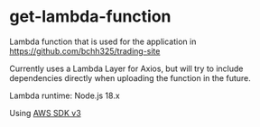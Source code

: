 # get-lambda-function

Lambda function that is used for the application in 
https://github.com/bchh325/trading-site

Currently uses a Lambda Layer for Axios, but will try to include<br> dependencies directly when uploading the function
in the future.

Lambda runtime: Node.js 18.x

Using [AWS SDK v3](https://docs.aws.amazon.com/AWSJavaScriptSDK/v3/latest/)
